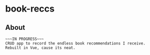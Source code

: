 # book-reccs

## About 
```
~~~IN PROGRESS~~~
CRUD app to record the endless book recommendations I receive.
Rebuilt in Vue, cause its neat. 
```
